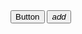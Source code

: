 <html>
  <head>
    <!-- Material Design Lite -->
    <script src="https://code.getmdl.io/1.3.0/material.min.js"></script>
    <link rel="stylesheet" href="https://code.getmdl.io/1.3.0/material.indigo-blue.min.css">
    <!-- Material Design icon font -->
    <link rel="stylesheet" href="https://fonts.googleapis.com/icon?family=Material+Icons">
  </head>
  <body>
    <!-- Accent-colored raised button with ripple -->
    <button class="mdl-button mdl-js-button mdl-button--raised mdl-js-ripple-effect mdl-button--accent">
      Button
    </button>
    <!-- Colored FAB button -->
    <button class="mdl-button mdl-js-button mdl-button--fab mdl-button--colored">
      <i class="material-icons">add</i>
    </button>
  </body>
</html>
<link rel="stylesheet" href="./material.min.css">
<script src="./material.min.js"></script>
<link rel="stylesheet" href="https://fonts.googleapis.com/icon?family=Material+Icons">
